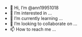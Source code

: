 - 👋 Hi, I’m @ann19951018
- 👀 I’m interested in ...
- 🌱 I’m currently learning ...
- 💞️ I’m looking to collaborate on ...
- 📫 How to reach me ...

<!---
ann19951018gmail/ann19951018gmail is a ✨ special ✨ repository because its `README.md` (this file) appears on your GitHub profile.
You can click the Preview link to take a look at your changes.
--->
